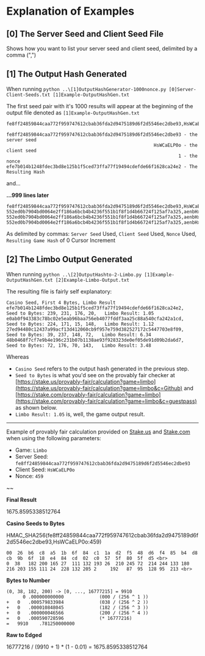 # Explanation of Examples

## [0] The Server Seed and Client Seed File
Shows how you want to list your server seed and client seed, delimited by a comma (",")

## [1] The Output Hash Generated
When running `python ..\[1]OutputHashGenerator-1000nonce.py [0]Server-Client-Seeds.txt [1]Example-OutputHashGen.txt`

The first seed pair with it's 1000 results will appear at the beginning of the output file denoted as `[1]Example-OutputHashGen.txt`

```
fe8ff24859844caa772f959747612cbab36fda2d9475189d6f2d5546ec2dbe93,HsWCaELP0o,1,efe7b014b1248fdec3bd8e125b1f5ced73ffa77f19494cdefde66f1628ca24e2
```


```
fe8ff24859844caa772f959747612cbab36fda2d9475189d6f2d5546ec2dbe93 - the server seed
                                                      HsWCaELP0o - the client seed
                                                               1 - the nonce
efe7b014b1248fdec3bd8e125b1f5ced73ffa77f19494cdefde66f1628ca24e2 - The Resulting Hash
```

and...

**...999 lines later**

```
fe8ff24859844caa772f959747612cbab36fda2d9475189d6f2d5546ec2dbe93,HsWCaELP0o,1000,417425f6ee8e0fc87ba0bf8d09e934d5bb583e457e0126efb8d7af621ff97aed
552ed0b7904bd0064e2ff186a6bcb4b4236f551b1f8f1d4b66724f125af7a325,aenbHxFQNg,1,9ad2924a8d65c0d52948a2f1eea0305132c219def6b002e3ca19b7bb7a4f8ba1
552ed0b7904bd0064e2ff186a6bcb4b4236f551b1f8f1d4b66724f125af7a325,aenbHxFQNg,2,7892c72d1a6042bdc0e8a485bd5ecec76d148460e9044eaf731d413faa0ccefd
552ed0b7904bd0064e2ff186a6bcb4b4236f551b1f8f1d4b66724f125af7a325,aenbHxFQNg,3,1a4436163ff143e1fcf47324aef203f3032c01d698672eccbb62563030c0a439
```
As delimited by commas: `Server Seed` Used, `Client Seed` Used, `Nonce` Used, `Resulting Game Hash` of 0 Cursor Increment


## [2] The Limbo Output Generated

When running `python ..\[2]OutputHashto-2-Limbo.py [1]Example-OutputHashGen.txt [2]Example-Limbo-Output.txt`

The resulting file is fairly self explanatory:

```
Casino Seed, First 4 Bytes, Limbo Result
efe7b014b1248fdec3bd8e125b1f5ced73ffa77f19494cdefde66f1628ca24e2,    Seed to Bytes: 239, 231, 176, 20,   Limbo Result: 1.05
e0ab0f943383c78bc02e5eab96baa756eb4077fddf3aa25c88a540cfa242a1cd,    Seed to Bytes: 224, 171, 15, 148,   Limbo Result: 1.12
27ed94480c12437a99acf13d412060cb9f957e759d382527172c5447703e8f09,    Seed to Bytes: 39, 237, 148, 72,   Limbo Result: 6.34
48b0468f7cf7e9b4e196c231b07b1138ae93f928323de0ef05de91d09b2da6d7,    Seed to Bytes: 72, 176, 70, 143,   Limbo Result: 3.48
```

Whereas 
 - `Casino Seed` refers to the output hash generated in the previous step. <br>
 - `Seed to Bytes` is what you'd see on the provably fair checker at [https://stake.us/provably-fair/calculation?game=limbo](https://stake.us/provably-fair/calculation?game=limbo&c=Github) and [https://stake.com/provably-fair/calculation?game=limbo](https://stake.com/provably-fair/calculation?game=limbo&c=guestpass) as shown below. <br>
 - `Limbo Result: 1.05` is, well, the game output result.<br>

--------

Example of provably fair calculation provided on [Stake.us](stake.us/?c=Github) and [Stake.com](stake.com/?c=guestpass) when using the following parameters:
 - Game: `Limbo`
 - Server Seed: `fe8ff24859844caa772f959747612cbab36fda2d9475189d6f2d5546ec2dbe93`
 - Client Seed: `HsWCaELP0o`
 - Nonce: `459`
  
~~

**Final Result**

1675.8595338512764 <br>

**Casino Seeds to Bytes**

HMAC_SHA256(fe8ff24859844caa772f959747612cbab36fda2d9475189d6f2d5546ec2dbe93,HsWCaELP0o:459)

```
00	26	b6	c8	a5	1b	6f	84	c1	1a	d2	f5	48	d6	f4	85	b4	d8	cb	9b	6f	18	e4	84	cd	02	c0	57	5f	80	5f	d5 <br>
0  38	182	200	165	27	111	132	193	26	210	245	72	214	244	133	180	216	203	155	111	24	228	132	205	2	  192	87	95	128	95	213 <br>
```

**Bytes to Number**

```
(0, 38, 182, 200) -> [0, ..., 16777215] = 9910
      0	.000000000000	          (000 / (256 ^ 1 ))
+	0	.000579833984	          (038 / (256 ^ 2 ))
+	0	.000010848045	          (182 / (256 ^ 3 ))
+	0	.000000046566	          (200 / (256 ^ 4 ))
=	0	.000590728596	          (* 16777216)
=	9910	.781250000000
```

**Raw to Edged**

16777216 / (9910 + 1) * (1 - 0.01) = 1675.8595338512764 <br>
